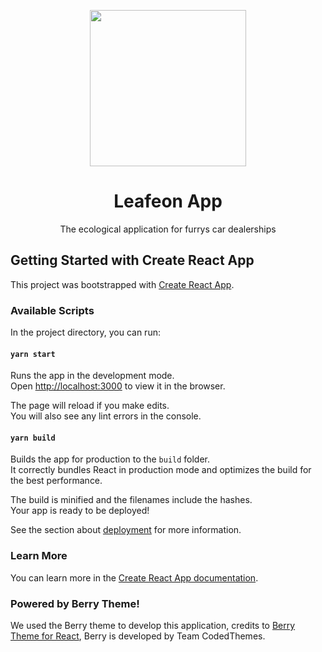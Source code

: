 <p align="center">
  <img width="250" height="250" src="https://github.com/Hector1567XD/leafeon-app-frontend/assets/22270579/ba34a6f1-390f-4027-b105-6cc1498c49df">
</p>
<h1 align="center">Leafeon App</h1>
<p align="center">The ecological application for furrys car dealerships</p>

## Getting Started with Create React App

This project was bootstrapped with [Create React App](https://github.com/facebook/create-react-app).

### Available Scripts

In the project directory, you can run:

#### `yarn start`

Runs the app in the development mode.\
Open [http://localhost:3000](http://localhost:3000) to view it in the browser.

The page will reload if you make edits.\
You will also see any lint errors in the console.

#### `yarn build`

Builds the app for production to the `build` folder.\
It correctly bundles React in production mode and optimizes the build for the best performance.

The build is minified and the filenames include the hashes.\
Your app is ready to be deployed!

See the section about [deployment](https://facebook.github.io/create-react-app/docs/deployment) for more information.

### Learn More

You can learn more in the [Create React App documentation](https://facebook.github.io/create-react-app/docs/getting-started).

### Powered by Berry Theme!
We used the Berry theme to develop this application, credits to [Berry Theme for React](https://github.com/codedthemes/berry-free-react-admin-template), Berry is developed by Team CodedThemes.
